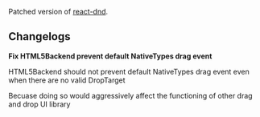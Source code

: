 Patched version of [react-dnd](https://github.com/react-dnd/react-dnd).

## Changelogs

__Fix HTML5Backend prevent default NativeTypes drag event__

HTML5Backend should not prevent default NativeTypes drag event even when there are no valid DropTarget

Becuase doing so would aggressively affect the functioning of other drag and drop UI library
